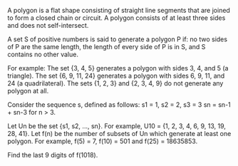 

A polygon is a flat shape consisting of straight line segments that are joined to form a closed chain or circuit. A polygon consists of at least three sides and does not self-intersect.


A set S of positive numbers is said to generate a polygon P if:
 no two sides of P are the same length,
 the length of every side of P is in S, and
 S contains no other value.



For example:
The set {3, 4, 5} generates a polygon with sides 3, 4, and 5 (a triangle).
The set {6, 9, 11, 24} generates a polygon with sides 6, 9, 11, and 24 (a quadrilateral).
The sets {1, 2, 3} and {2, 3, 4, 9} do not generate any polygon at all.


Consider the sequence s, defined as follows:
s1 = 1, s2 = 2, s3 = 3
sn = sn-1 + sn-3 for n > 3.


Let Un be the set {s1, s2, ..., sn}. For example, U10 = {1, 2, 3, 4, 6, 9, 13, 19, 28, 41}.
Let f(n) be the number of subsets of Un which generate at least one polygon.
For example, f(5) = 7, f(10) = 501 and f(25) = 18635853.


Find the last 9 digits of f(1018).

